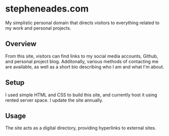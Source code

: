 # stepheneades.com
My simplistic personal domain that directs visitors to everything related to my work and personal projects.

## Overview
From this site, visitors can find links to my social media accounts, Github, and personal project blog. 
Additonally, various methods of contacting me are available, as well as a short bio describing who I am and what I'm about.

## Setup
I used simple HTML and CSS to build this site, and currently host it using rented server space. I update the site annually.

## Usage
The site acts as a digital directory, providing hyperlinks to external sites.
